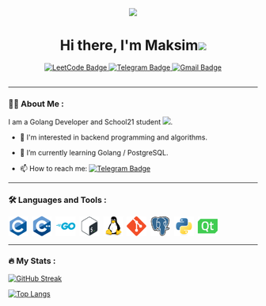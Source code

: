 <div id="header" align="center">
  <img src="https://media.giphy.com/media/Y4ak9Ki2GZCbJxAnJD/giphy.gif" width="100"/>
  <h1 align="center">Hi there, I'm Maksim<img src="https://github.com/blackcater/blackcater/raw/main/images/Hi.gif" height="32"/></h1>
  <div align="center" id="badges">
    <a href="https://leetcode.com/zenorachi/">
      <img src="https://img.shields.io/badge/LeetCode-orange?logo=leetcode&logoColor=white&style=for-the-badge" alt="LeetCode Badge"/>
    </a>
    <a href="https://t.me/zenorachii">
      <img src="https://img.shields.io/badge/Telegram-blue?style=for-the-badge&logo=telegram&logoColor=white" alt="Telegram Badge"/>
    </a>
    <a href="">
      <img src="https://img.shields.io/badge/Gmail-red?style=for-the-badge&logo=Gmail&logoColor=white" alt="Gmail Badge"/>
    </a>
      <div>
      <img src="https://komarev.com/ghpvc/?username=zenorachi&style=flat-square&color=blue" alt=""/>
    </div>
  </div>
</div>

---

### :man_technologist: About Me :
I am a Golang Developer and School21 student <img src="https://media.giphy.com/media/WUlplcMpOCEmTGBtBW/giphy.gif" width="30">.
- :telescope: I'm interested in backend programming and algorithms.

- :dart: I’m currently learning Golang / PostgreSQL.

- :mailbox: How to reach me: [![Telegram Badge](https://img.shields.io/badge/-Telegram-blue?style=flat&logo=Telegram&logoColor=white)](https://t.me/zenorachii)

---

### :hammer_and_wrench: Languages and Tools :
<div>
  <img src="https://github.com/devicons/devicon/blob/master/icons/c/c-original.svg" title="C" alt="C" width="40" height="40"/>&nbsp;
  <img src="https://github.com/devicons/devicon/blob/master/icons/cplusplus/cplusplus-original.svg" title="C++" alt="C++" width="40" height="40"/>&nbsp;
  <img src="https://github.com/devicons/devicon/blob/master/icons/go/go-original-wordmark.svg" title="Golang" alt="Golang" width="40" height="40"/>&nbsp;
  <img src="https://github.com/devicons/devicon/blob/master/icons/bash/bash-original.svg" title="Bash" alt="Bash" width="40" height="40"/>&nbsp;
  <img src="https://github.com/devicons/devicon/blob/master/icons/linux/linux-original.svg" title="Linux" alt="Linux" width="40" height="40"/>&nbsp;
  <img src="https://github.com/devicons/devicon/blob/master/icons/git/git-original.svg" title="Git" alt="Git" width="40" height="40"/>&nbsp;
  <img src="https://github.com/devicons/devicon/blob/master/icons/postgresql/postgresql-original.svg" title="Postgres" alt="Postgres" width="40" height="40"/>&nbsp;
  <img src="https://github.com/devicons/devicon/blob/master/icons/python/python-original.svg" title="Python" alt="Python" width="40" height="40"/>&nbsp;
  <img src="https://github.com/devicons/devicon/blob/master/icons/qt/qt-original.svg" title="Qt alt="Qt" width="40" height="40"/>&nbsp;
</div>

---

### :fire: My Stats :
[![GitHub Streak](http://github-readme-streak-stats.herokuapp.com?user=zenorachi&theme=dark&background=000000)](https://git.io/streak-stats)

[![Top Langs](https://github-readme-stats.vercel.app/api/top-langs/?username=zenorachi&layout=compact&theme=vision-friendly-dark)](https://github.com/anuraghazra/github-readme-stats)
